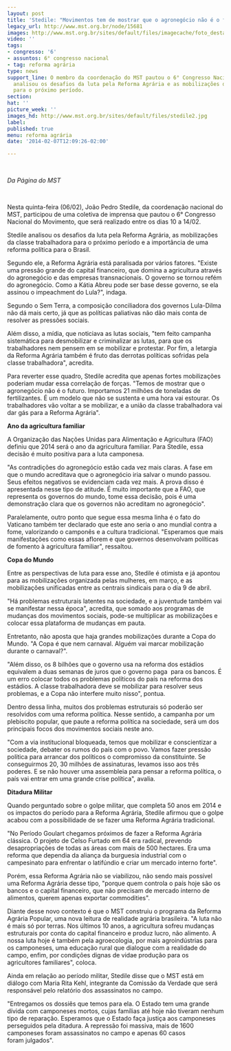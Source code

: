 ```yaml
---
layout: post
title: 'Stedile: "Movimentos tem de mostrar que o agronegócio não é o futuro"'
legacy_url: http://www.mst.org.br/node/15681
images: http://www.mst.org.br/sites/default/files/imagecache/foto_destaque/stedile2.jpg
video: ''
tags:
- congresso: '6'
- assuntos: 6° congresso nacional
- tag: reforma agrária
type: news
support_line: O membro da coordenação do MST pautou o 6° Congresso Nacional do Movimento,
  analisou os desafios da luta pela Reforma Agrária e as mobilizações da classe trabalhadora
  para o próximo período.
section: 
hat: ''
picture_week: ''
images_hd: http://www.mst.org.br/sites/default/files/stedile2.jpg
label: 
published: true
menu: reforma agrária
date: '2014-02-07T12:09:26-02:00'

---
```

<p><em><br></em></p><p><em>Da Página do MST</em></p><p>&nbsp;</p><p>Nesta quinta-feira (06/02), João Pedro Stedile, da coordenação nacional do MST, participou de uma coletiva de imprensa que pautou o 6° Congresso Nacional do Movimento, que será realizado entre os dias 10 a 14/02.</p><p class="MsoNormal">Stedile analisou os desafios da luta pela Reforma Agrária, as mobilizações da classe trabalhadora para o próximo período e a importância de uma reforma política para o Brasil.</p><p class="MsoNormal">Segundo ele, a Reforma Agrária está paralisada por vários fatores. "Existe uma pressão grande do capital financeiro, que domina a agricultura através do agronegócio e das empresas transnacionais. O governo se tornou refém do agronegócio. Como a Kátia Abreu pode ser base desse governo, se ela assinou o impeachment do Lula?", indaga.</p><p class="MsoNormal">Segundo o Sem Terra, a composição conciliadora dos governos Lula-Dilma não dá mais certo, já que as políticas paliativas não dão mais conta de resolver as pressões sociais.</p><p class="MsoNormal">Além disso, a mídia, que noticiava as lutas sociais, "tem feito campanha sistemática para desmobilizar e criminalizar as lutas, para que os trabalhadores nem pensem em se mobilizar e protestar. Por fim, a letargia da Reforma Agrária também é fruto das derrotas políticas sofridas pela classe trabalhadora", acredita.</p><p class="MsoNormal">Para reverter esse quadro, Stedile acredita que apenas fortes mobilizações poderiam mudar essa correlação de forças. "Temos de mostrar que o agronegócio não é o futuro. Importamos 21 milhões de toneladas de fertilizantes. É um modelo que não se sustenta e uma hora vai estourar. Os trabalhadores vão voltar a se mobilizar, e a união da classe trabalhadora vai dar gás para a Reforma Agrária".</p><p class="MsoNormal"><b>Ano da agricultura familiar<o:p></o:p></b></p><p class="MsoNormal">A Organização das Nações Unidas para Alimentação e Agricultura (FAO) definiu que 2014 será o ano da agricultura familiar. Para Stedile, essa decisão é muito positiva para a luta camponesa.</p><p class="MsoNormal">"As contradições do agronegócio estão cada vez mais claras. A fase em que o mundo acreditava que o agronegócio iria salvar o mundo passou. Seus efeitos negativos se evidenciam cada vez mais. A prova disso é apresentada nesse tipo de atitude. É muito importante que a FAO, que representa os governos do mundo, tome essa decisão, pois é uma demonstração clara que os governos não acreditam no agronegócio".</p><p class="MsoNormal">Paralelamente, outro ponto que segue essa mesma linha é o fato do Vaticano também ter declarado que este ano seria o ano mundial contra a fome, valorizando o camponês e a cultura tradicional. "Esperamos que mais manifestações como essas aflorem e que governos desenvolvam políticas de fomento à agricultura familiar", ressaltou.</p><p class="MsoNormal"><b>Copa do Mundo<o:p></o:p></b></p><p class="MsoNormal">Entre as perspectivas de luta para esse ano, Stedile é otimista e já apontou para as mobilizações organizada pelas mulheres, em março, e as mobilizações unificadas entre as centrais sindicais para o dia 9 de abril.</p><p class="MsoNormal">"Há problemas estruturais latentes na sociedade, e a juventude também vai se manifestar nessa época", acredita, que somado aos programas de mudanças dos movimentos sociais, pode-se multiplicar as mobilizações e colocar essa plataforma de mudanças em pauta.</p><p class="MsoNormal">Entretanto, não aposta que haja grandes mobilizações durante a Copa do Mundo. "A Copa é que nem carnaval. Alguém vai marcar mobilização durante o carnaval?".</p><p class="MsoNormal">"Além disso, os 8 bilhões que o governo usa na reforma dos estádios equivalem a duas semanas de juros que o governo paga&nbsp; para os bancos. É um erro colocar todos os problemas políticos do país na reforma dos estádios. A classe trabalhadora deve se mobilizar para resolver seus problemas, e a Copa não interfere muito nisso", pontua.</p><p class="MsoNormal">Dentro dessa linha, muitos dos problemas estruturais só poderão ser resolvidos com uma reforma política. Nesse sentido, a campanha por um plebiscito popular, que paute a reforma política na sociedade, será um dos principais focos dos movimentos sociais neste ano.</p><p class="MsoNormal">"Com a via institucional bloqueada, temos que mobilizar e conscientizar a sociedade, debater os rumos do país com o povo. Vamos fazer pressão política para arrancar dos políticos o compromisso da constituinte. Se conseguirmos 20, 30 milhões de assinaturas, levamos isso aos três poderes. E se não houver uma assembleia para pensar a reforma política, o país vai entrar em uma grande crise política", avalia.</p><p class="MsoNormal"><b>Ditadura Militar<o:p></o:p></b></p><p class="MsoNormal">Quando perguntado sobre o golpe militar, que completa 50 anos em 2014 e os impactos do período para a Reforma Agrária, Stedile afirmou que o golpe acabou com a possibilidade de se fazer uma Reforma Agrária tradicional.</p><p class="MsoNormal">"No Período Goulart chegamos próximos de fazer a Reforma Agrária clássica. O projeto de Celso Furtado em 64 era radical, prevendo desapropriações de todas as áreas com mais de 500 hectares. Era uma reforma que dependia da aliança da burguesia industrial com o campesinato para enfrentar o latifúndio e criar um mercado interno forte".</p><p class="MsoNormal">Porém, essa Reforma Agrária não se viabilizou, não sendo mais possível uma Reforma Agrária desse tipo, "porque quem controla o país hoje são os bancos e o capital financeiro, que não precisam de mercado interno de alimentos, querem apenas exportar commodities".</p><p class="MsoNormal">Diante desse novo contexto é que o MST construiu o programa da Reforma Agrária Popular, uma nova leitura de realidade agrária brasileira. "A luta não é mais só por terras. Nos últimos 10 anos, a agricultura sofreu mudanças estruturais por conta do capital financeiro e produz lucro, não alimento. A nossa luta hoje é também pela agroecologia, por mais agroindústrias para os camponeses, uma educação rural que dialogue com a realidade do campo, enfim, por condições dignas de vidae produção para os agricultores familiares", coloca.</p><p class="MsoNormal">Ainda em relação ao período militar, Stedile disse que o MST está em diálogo com Maria Rita Kehl, integrante da Comissão da Verdade que será responsável pelo relatório dos assassinatos no campo.</p><p class="MsoNormal">"Entregamos os dossiês que temos para ela. O Estado tem uma grande dívida com camponeses mortos, cujas famílias até hoje não tiveram nenhum tipo de reparação. Esperamos que o Estado faça justiça aos camponeses perseguidos pela ditadura. A repressão foi massiva, mais de 1600 camponeses foram assassinatos no campo e apenas 60 casos foram&nbsp;julgados".</p>
